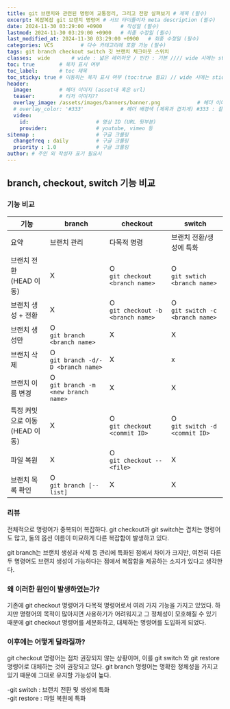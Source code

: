 ```yaml
---
title: git 브랜치와 관련된 명령어 교통정리, 그리고 전망 살펴보기 # 제목 (필수)
excerpt: 복잡복잡 git 브랜치 명령어 # 서브 타이틀이자 meta description (필수)
date: 2024-11-30 03:29:00 +0900      # 작성일 (필수)
lastmod: 2024-11-30 03:29:00 +0900   # 최종 수정일 (필수)
last_modified_at: 2024-11-30 03:29:00 +0900   # 최종 수정일 (필수)
categories: VCS         # 다수 카테고리에 포함 가능 (필수)
tags: git branch checkout switch 깃 브랜치 체크아웃 스위치                     # 태그 복수개 가능 (필수)
classes:  wide       # wide : 넓은 레이아웃 / 빈칸 : 기본 //// wide 시에는 sticky toc 불가
toc: true        # 목차 표시 여부
toc_label:       # toc 제목
toc_sticky: true # 이동하는 목차 표시 여부 (toc:true 필요) // wide 시에는 sticky toc 불가
header: 
  image:         # 헤더 이미지 (asset내 혹은 url)
  teaser:        # 티저 이미지??
  overlay_image: /assets/images/banners/banner.png            # 헤더 이미지 (제목과 겹치게)
  # overlay_color: '#333'            # 헤더 배경색 (제목과 겹치게) #333 : 짙은 회색 (필수)
  video:
    id:                      # 영상 ID (URL 뒷부분)
    provider:                # youtube, vimeo 등
sitemap :                    # 구글 크롤링
  changefreq : daily         # 구글 크롤링
  priority : 1.0             # 구글 크롤링
author: # 주인 외 작성자 표기 필요시
---
```

<!--postNo: 20241130_004-->


## branch, checkout, switch 기능 비교  

### 기능 비교  

|기능|branch|checkout|switch|
|---|---|---|---|
|요약|브랜치 관리|다목적 명령|브랜치 전환/생성에 특화|
|브랜치 전환<br>(HEAD 이동)|X|O<br>`git checkout <branch name>`|O<br>`git swtich <branch name>`|
|브랜치 생성 + 전환|X|O<br>`git checkout -b <branch name>`|O<br>`git switch -c <branch name>`|
|브랜치 생성만|O<br>`git branch <branch name>`|X|X|
|브랜치 삭제|O<br>`git branch -d/-D <branch name>`|X|x|
|브랜치 이름 변경|O<br>`git branch -m <new branch name>`|X|X|
|특정 커밋으로 이동<br>(HEAD 이동)|X|O<br>`git checkout <commit ID>`|O<br>`git switch -d <commit ID>`|
|파일 복원|X|O<br>`git checkout -- <file>`|X|
|브랜치 목록 확인|O<br>`git branch [--list]`|X|X|

### 리뷰  

전체적으로 명령어가 중복되어 복잡하다. git checkout과 git switch는 겹치는 명령어도 많고, 둘의 옵션 이름이 미묘하게 다른 복잡함이 발생하고 있다.  

git branch는 브랜치 생성과 삭제 등 관리에 특화된 점에서 차이가 크지만, 여전히 다른 두 명령어도 브랜치 생성이 가능하다는 점에서 복잡함을 제공하는 소지가 있다고 생각한다.  

### 왜 이러한 원인이 발생하였는가?  

기존에 git checkout 명령어가 다목적 명령어로서 여러 가지 기능을 가지고 있었다. 하지만 명령어의 목적이 많아지면 사용하기가 어려워지고 그 정체성이 모호해질 수 있기 때문에 git checkout 명령어를 세분화하고, 대체하는 명령어를 도입하게 되었다.  

### 이후에는 어떻게 달라질까?  

git checkout 명령어는 점차 권장되지 않는 상황이며, 이를 git switch 와 git restore 명령어로 대체하는 것이 권장되고 있다. git branch 명령어는 명확한 정체성을 가지고 있기 때문에 그대로 유지할 가능성이 높다.  

-git switch : 브랜치 전환 및 생성에 특화  
-git restore : 파일 복원에 특화  

